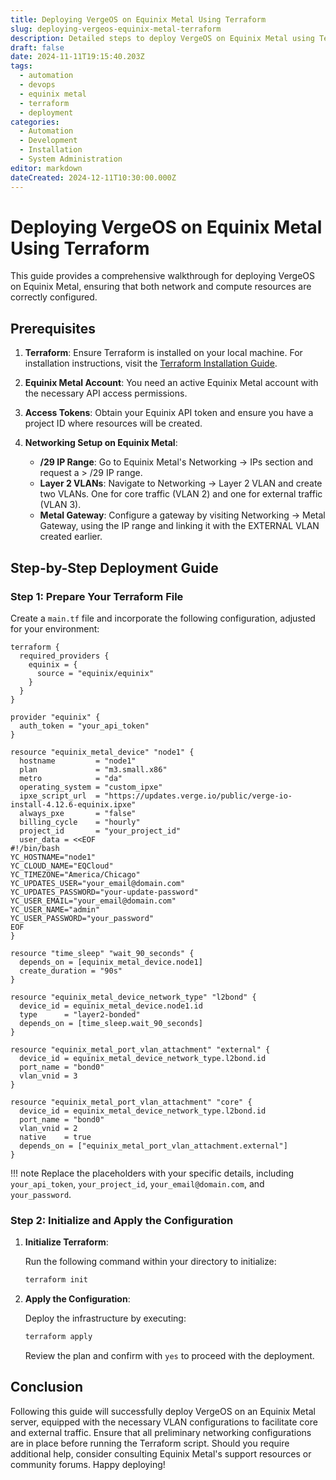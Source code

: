 ```yaml
---
title: Deploying VergeOS on Equinix Metal Using Terraform
slug: deploying-vergeos-equinix-metal-terraform
description: Detailed steps to deploy VergeOS on Equinix Metal using Terraform
draft: false
date: 2024-11-11T19:15:40.203Z
tags:
  - automation
  - devops
  - equinix metal
  - terraform
  - deployment
categories:
  - Automation
  - Development
  - Installation
  - System Administration
editor: markdown
dateCreated: 2024-12-11T10:30:00.000Z
---
```


# Deploying VergeOS on Equinix Metal Using Terraform

This guide provides a comprehensive walkthrough for deploying VergeOS on Equinix Metal, ensuring that both network and compute resources are correctly configured.

## Prerequisites

1. **Terraform**: Ensure Terraform is installed on your local machine. For installation instructions, visit the [Terraform Installation Guide](https://learn.hashicorp.com/tutorials/terraform/install-cli).

2. **Equinix Metal Account**: You need an active Equinix Metal account with the necessary API access permissions.

3. **Access Tokens**: Obtain your Equinix API token and ensure you have a project ID where resources will be created.

4. **Networking Setup on Equinix Metal**:
   
    - **/29 IP Range**: Go to Equinix Metal's Networking -> IPs section and request a > /29 IP range.
    - **Layer 2 VLANs**: Navigate to Networking -> Layer 2 VLAN and create two VLANs. One for core traffic (VLAN 2) and one for external traffic (VLAN 3).
    - **Metal Gateway**: Configure a gateway by visiting Networking -> Metal Gateway, using the IP range and linking it with the EXTERNAL VLAN created earlier.

## Step-by-Step Deployment Guide

### Step 1: Prepare Your Terraform File

Create a `main.tf` file and incorporate the following configuration, adjusted for your environment:

```hcl
terraform {
  required_providers {
    equinix = {
      source = "equinix/equinix"
    }
  }
}

provider "equinix" {
  auth_token = "your_api_token"
}

resource "equinix_metal_device" "node1" {
  hostname         = "node1"
  plan             = "m3.small.x86"
  metro            = "da"
  operating_system = "custom_ipxe"
  ipxe_script_url  = "https://updates.verge.io/public/verge-io-install-4.12.6-equinix.ipxe"
  always_pxe       = "false"
  billing_cycle    = "hourly"
  project_id       = "your_project_id"
  user_data = <<EOF
#!/bin/bash
YC_HOSTNAME="node1"
YC_CLOUD_NAME="EQCloud"
YC_TIMEZONE="America/Chicago"
YC_UPDATES_USER="your_email@domain.com"
YC_UPDATES_PASSWORD="your-update-password"
YC_USER_EMAIL="your_email@domain.com"
YC_USER_NAME="admin"
YC_USER_PASSWORD="your_password"
EOF
}

resource "time_sleep" "wait_90_seconds" {
  depends_on = [equinix_metal_device.node1]
  create_duration = "90s"
}

resource "equinix_metal_device_network_type" "l2bond" {
  device_id = equinix_metal_device.node1.id
  type      = "layer2-bonded"
  depends_on = [time_sleep.wait_90_seconds]
}

resource "equinix_metal_port_vlan_attachment" "external" {
  device_id = equinix_metal_device_network_type.l2bond.id
  port_name = "bond0"
  vlan_vnid = 3
}

resource "equinix_metal_port_vlan_attachment" "core" {
  device_id = equinix_metal_device_network_type.l2bond.id
  port_name = "bond0"
  vlan_vnid = 2
  native    = true
  depends_on = ["equinix_metal_port_vlan_attachment.external"]
}
```

!!! note
    Replace the placeholders with your specific details, including `your_api_token`, `your_project_id`, `your_email@domain.com`, and `your_password`.

### Step 2: Initialize and Apply the Configuration

1. **Initialize Terraform**:

    Run the following command within your directory to initialize:

    ```bash
    terraform init
    ```

2. **Apply the Configuration**:

    Deploy the infrastructure by executing:

    ```bash
    terraform apply
    ```

    Review the plan and confirm with `yes` to proceed with the deployment.

## Conclusion

Following this guide will successfully deploy VergeOS on an Equinix Metal server, equipped with the necessary VLAN configurations to facilitate core and external traffic. Ensure that all preliminary networking configurations are in place before running the Terraform script. Should you require additional help, consider consulting Equinix Metal's support resources or community forums. Happy deploying!
